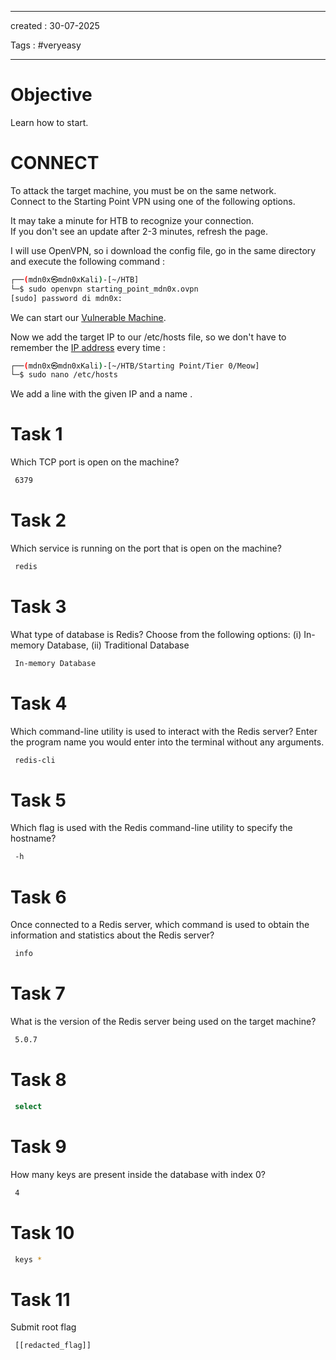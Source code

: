 - - - 
created : 30-07-2025 

Tags : #veryeasy
- - - 
# Objective

Learn how to start.
# CONNECT

To attack the target machine, you must be on the same network.  
Connect to the Starting Point VPN using one of the following options.

It may take a minute for HTB to recognize your connection.  
If you don't see an update after 2-3 minutes, refresh the page.

I will use OpenVPN, so i download the config file, go in the same directory and execute the following command :

```bash
┌──(mdn0x㉿mdn0xKali)-[~/HTB]
└─$ sudo openvpn starting_point_mdn0x.ovpn 
[sudo] password di mdn0x: 
```

We can start our [Vulnerable Machine](../../../../3%20-%20Tags/Hacking%20Concepts/Vulnerable%20Machine.md).

Now we add the target IP to our /etc/hosts file, so we don't have to remember the [IP address](../../../../3%20-%20Tags/Hacking%20Concepts/IP%20address.md) every time :

```bash
┌──(mdn0x㉿mdn0xKali)-[~/HTB/Starting Point/Tier 0/Meow]
└─$ sudo nano /etc/hosts
```

We add a line with the given IP and a name .
# Task 1

Which TCP port is open on the machine?

```bash
 6379
```
# Task 2

Which service is running on the port that is open on the machine?

```bash
 redis
```
# Task 3

What type of database is Redis? Choose from the following options: (i) In-memory Database, (ii) Traditional Database

```bash
 In-memory Database
```
# Task 4

Which command-line utility is used to interact with the Redis server? Enter the program name you would enter into the terminal without any arguments.

```bash
 redis-cli
```
# Task 5

Which flag is used with the Redis command-line utility to specify the hostname?

```bash
 -h
```
# Task 6

Once connected to a Redis server, which command is used to obtain the information and statistics about the Redis server?

```bash
 info
```
# Task 7

What is the version of the Redis server being used on the target machine?

```bash
 5.0.7
```
# Task 8

```bash
 select
```
# Task 9

How many keys are present inside the database with index 0?

```bash
 4
```
# Task 10

```bash
 keys *
```
# Task 11

Submit root flag

```
 [[redacted_flag]]
```
